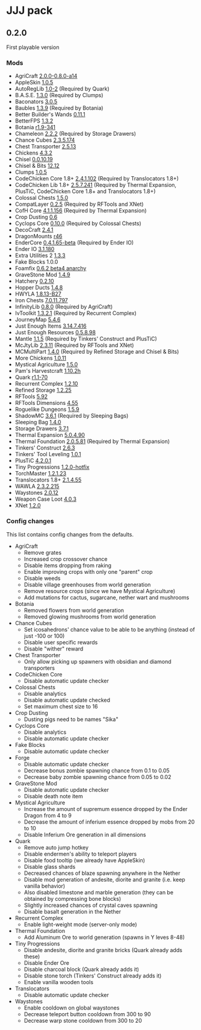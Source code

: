 JJJ pack
========

## 0.2.0

First playable version

### Mods

 - AgriCraft [2.0.0-0.8.0-a14](https://minecraft.curseforge.com/projects/agricraft/files/2398102)
 - AppleSkin [1.0.5](https://minecraft.curseforge.com/projects/appleskin/files/2362296)
 - AutoRegLib [1.0-2](https://minecraft.curseforge.com/projects/autoreglib/files/2327403) (Required by Quark)
 - B.A.S.E. [1.3.0](https://minecraft.curseforge.com/projects/b-a-s-e/files/2404018) (Required by Clumps)
 - Baconators [3.0.5](https://minecraft.curseforge.com/projects/appleskin/files/2362296)
 - Baubles [1.3.9](https://minecraft.curseforge.com/projects/baubles/files/2375820) (Required by Botania)
 - Better Builder's Wands [0.11.1](https://minecraft.curseforge.com/projects/better-builders-wands/files/2394395)
 - BetterFPS [1.3.2](https://minecraft.curseforge.com/projects/betterfps/files/2310014)
 - Botania [r1.9-341](https://minecraft.curseforge.com/projects/botania/files/2391169)
 - Chameleon [2.2.2](https://minecraft.curseforge.com/projects/chameleon/files/2355632) (Required by Storage Drawers)
 - Chance Cubes [2.3.5.174](https://minecraft.curseforge.com/projects/chance-cubes/files/2399507)
 - Chest Transporter [2.5.13](https://minecraft.curseforge.com/projects/chest-transporter/files/2404736)
 - Chickens [4.3.2](https://minecraft.curseforge.com/projects/chickens/files/2368267)
 - Chisel [0.0.10.19](https://minecraft.curseforge.com/projects/chisel/files/2405589)
 - Chisel & Bits [12.12](https://minecraft.curseforge.com/projects/chisels-bits/files/2380915)
 - Clumps [1.0.5](https://minecraft.curseforge.com/projects/clumps/files/2384158)
 - CodeChicken Core 1.8+ [2.4.1.102](https://minecraft.curseforge.com/projects/codechicken-core-1-8/files/2400103) (Required by Translocators 1.8+)
 - CodeChicken Lib 1.8+ [2.5.7.241](https://minecraft.curseforge.com/projects/codechicken-lib-1-8/files/2396107) (Required by Thermal Expansion, PlusTiC, CodeChicken Core 1.8+ and Translocators 1.8+)
 - Colossal Chests [1.5.0](https://minecraft.curseforge.com/projects/colossal-chests/files/2371760)
 - CompatLayer [0.2.5](https://minecraft.curseforge.com/projects/compatlayer/files/2395312) (Required by RFTools and XNet)
 - CofH Core [4.1.1.156](https://minecraft.curseforge.com/projects/cofhcore/files/2396251) (Required by Thermal Expansion)
 - Crop Dusting [0.6](https://minecraft.curseforge.com/projects/crop-dusting/files/2365960)
 - Cyclops Core [0.10.0](https://minecraft.curseforge.com/projects/cyclops-core/files/2396683) (Required by Colossal Chests)
 - DecoCraft [2.4.1](https://minecraft.curseforge.com/projects/decocraft2/files/2404756)
 - DragonMounts [r46](http://www.minecraftforum.net/forums/mapping-and-modding/minecraft-mods/wip-mods/1439594-dragon-mounts-r46-wip)
 - EnderCore [0.4.1.65-beta](https://minecraft.curseforge.com/projects/endercore/files/2370656) (Required by Ender IO)
 - Ender IO [3.1.180](https://minecraft.curseforge.com/projects/ender-io/files/2404956)
 - Extra Utilities 2 [1.3.3](https://minecraft.curseforge.com/projects/extra-utilities/files/2392167)
 - Fake Blocks 1.0.0
 - Foamfix [0.6.2 beta4 anarchy](https://asie.pl/Projects/Minecraft/Mods/FoamFix/)
 - GraveStone Mod [1.4.9](https://minecraft.curseforge.com/projects/gravestone-mod/files/2366887)
 - Hatchery [0.2.10](https://minecraft.curseforge.com/projects/hatchery/files/2381129)
 - Hopper Ducts [1.4.8](https://minecraft.curseforge.com/projects/hopper-ducts/files/2329958)
 - HWYLA [1.8.13-B27](https://minecraft.curseforge.com/projects/hwyla/files/2403759)
 - Iron Chests [7.0.11.797](https://minecraft.curseforge.com/projects/iron-chests/files/2331308)
 - InfinityLib [0.8.0](https://minecraft.curseforge.com/projects/infinitylib/files/2397693) (Required by AgriCraft)
 - IvToolkit [1.3.2.1](https://minecraft.curseforge.com/projects/ivtoolkit/files/2378989) (Required by Recurrent Complex)
 - JourneyMap [5.4.6](https://minecraft.curseforge.com/projects/journeymap-32274/files/2383110)
 - Just Enough Items [3.14.7.416](https://minecraft.curseforge.com/projects/just-enough-items-jei/files/2390097)
 - Just Enough Resources [0.5.8.98](https://minecraft.curseforge.com/projects/just-enough-resources-jer/files/2351189)
 - Mantle [1.1.5](https://minecraft.curseforge.com/projects/mantle/files/2380279) (Required by Tinkers' Construct and PlusTiC)
 - McJtyLib [2.3.11](https://minecraft.curseforge.com/projects/mcjtylib/files/2395314) (Required by RFTools and XNet)
 - MCMultiPart [1.4.0](https://minecraft.curseforge.com/projects/mcmultipart/files/2381408) (Required by Refined Storage and Chisel & Bits)
 - More Chickens [1.0.11](https://minecraft.curseforge.com/projects/more-chickens/files/2368728)
 - Mystical Agriculture [1.5.0](https://minecraft.curseforge.com/projects/mystical-agriculture/files/2402109)
 - Pam's Harvestcraft [1.10.2h](https://minecraft.curseforge.com/projects/pams-harvestcraft/files/2341593)
 - Quark [r1.1-70](https://minecraft.curseforge.com/projects/quark/files/2363413)
 - Recurrent Complex [1.2.10](https://minecraft.curseforge.com/projects/recurrent-complex/files/2395780)
 - Refined Storage [1.2.25](https://minecraft.curseforge.com/projects/refined-storage/files/2397273)
 - RFTools [5.92](https://minecraft.curseforge.com/projects/rftools/files/2405988)
 - RFTools Dimensions [4.55](https://minecraft.curseforge.com/projects/rftools-dimensions/files/2393501)
 - Roguelike Dungeons [1.5.9](https://minecraft.curseforge.com/projects/roguelike-dungeons/files/2394197)
 - ShadowMC [3.6.1](https://minecraft.curseforge.com/projects/shadowmc/files/2362016) (Required by Sleeping Bags)
 - Sleeping Bag [1.4.0](https://minecraft.curseforge.com/projects/sleeping-bag/files/2348641)
 - Storage Drawers [3.7.1](https://minecraft.curseforge.com/projects/storage-drawers/files/2405126)
 - Thermal Expansion [5.0.4.90](https://minecraft.curseforge.com/projects/thermalexpansion/files/2396369)
 - Thermal Foundation [2.0.5.81](https://minecraft.curseforge.com/projects/thermal-foundation/files/2396623) (Required by Thermal Expansion)
 - Tinkers' Construct [2.6.3](https://minecraft.curseforge.com/projects/tinkers-construct/files/2380816)
 - Tinkers' Tool Leveling [1.0.1](https://minecraft.curseforge.com/projects/tinkers-tool-leveling/files/2338790)
 - PlusTiC [4.2.0.1](https://minecraft.curseforge.com/projects/plustic/files/2403403)
 - Tiny Progressions [1.2.0-hotfix](https://minecraft.curseforge.com/projects/tiny-progressions/files/2398162)
 - TorchMaster [1.2.1.23](https://minecraft.curseforge.com/projects/torchmaster/files/2404790)
 - Translocators 1.8+ [2.1.4.55](https://minecraft.curseforge.com/projects/translocators-1-8/files/2403828)
 - WAWLA [2.3.2.215](https://minecraft.curseforge.com/projects/wawla-what-are-we-looking-at/files/2398640)
 - Waystones [2.0.12](https://minecraft.curseforge.com/projects/waystones/files/2382349)
 - Weapon Case Loot [4.0.3](https://minecraft.curseforge.com/projects/weapon-case-loot/files/2400847)
 - XNet [1.2.0](https://minecraft.curseforge.com/projects/xnet/files/2405648)

### Config changes

This list contains config changes from the defaults.

 - AgriCraft
     - Remove grates
     - Increased crop crossover chance
     - Disable items dropping from raking
     - Enable improving crops with only one "parent" crop
     - Disable weeds
     - Disable village greenhouses from world generation
     - Remove resource crops (since we have Mystical Agriculture)
     - Add mutations for cactus, sugarcane, nether wart and mushrooms
 - Botania
     - Removed flowers from world generation
     - Removed glowing mushrooms from world generation
 - Chance Cubes
     - Set icosahedrons' chance value to be able to be anything (instead of just -100 or 100)
     - Disable user specific rewards
     - Disable "wither" reward
 - Chest Transporter
     - Only allow picking up spawners with obsidian and diamond transporters
 - CodeChicken Core
     - Disable automatic update checker
 - Colossal Chests
     - Disable analytics
     - Disable automatic update checked
     - Set maximum chest size to 16
 - Crop Dusting
     - Dusting pigs need to be names "Sika"
 - Cyclops Core
     - Disable analytics
     - Disable automatic update checker
 - Fake Blocks
     - Disable automatic update checker
 - Forge
     - Disable automatic update checker
     - Decrease bonus zombie spawning chance from 0.1 to 0.05
     - Decrease baby zombie spawning chance from 0.05 to 0.02
 - GraveStone Mod
     - Disable automatic update checker
     - Disable death note item
 - Mystical Agriculture
     - Increase the amount of supremum essence dropped by the Ender Dragon from 4 to 9
     - Decrease the amount of inferium essence dropped by mobs from 20 to 10
     - Disable Inferium Ore generation in all dimensions
 - Quark
     - Remove auto jump hotkey
     - Disable endermen's ability to teleport players
     - Disable food tooltip (we already have AppleSkin)
     - Disable glass shards
     - Decreased chances of blaze spawning anywhere in the Nether
     - Disable mod generation of andesite, diorite and granite (i.e. keep vanilla behavior)
     - Also disabled limestone and marble generation (they can be obtained by compressing bone blocks)
     - Slightly increased chances of crystal caves spawning
     - Disable basalt generation in the Nether
 - Recurrent Complex
     - Enable light-weight mode (server-only mode)
 - Thermal Foundation
     - Add Aluminum Ore to world generation (spawns in Y leves 8-48)
 - Tiny Progressions
     - Disable andesite, diorite and granite bricks (Quark already adds these)
     - Disable Ender Ore
     - Disable charcoal block (Quark already adds it)
     - Disable stone torch (Tinkers' Construct already adds it)
     - Enable vanilla wooden tools
 - Translocators
     - Disable automatic update checker
 - Waystones
     - Enable cooldown on global waystones
     - Decrease teleport button cooldown from 300 to 90
     - Decrease warp stone cooldown from 300 to 20

